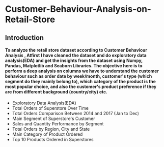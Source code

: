 # Customer-Behaviour-Analysis-on-Retail-Store
## Introduction

#### To analyze the retail store dataset according to Customer Behaviour Analysis , Atfirst  I have cleaned the dataset and do exploratory data analysis(EDA) and get the insights from the dataset using Numpy, Pandas, Matplotlib and Seaborn Libraries. The objective here is to perform a deep analysis on columns we have to understand the customer behaviour such as order date by week/month, customer's type (which segment do they mainly belong to), which category of the product is the most popular choice, and also the customer's product preference if they are from different background (country/city) etc.

- Exploratory Data Analysis(EDA)
- Total Orders of Superstore Over Time
- Total Orders Comparison Between 2014 and 2017 (Jan to Dec)
- Main Segment of Superstore's Customer
- Sales and Quantity Performance by Segment
- Total Orders by Region, City and State
- Main Category of Product Ordered
- Top 10 Products Ordered in Superstores
